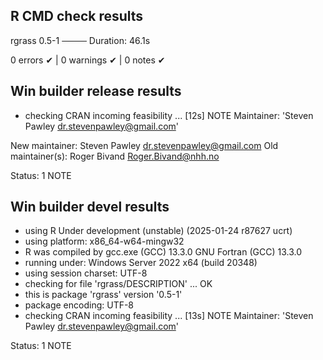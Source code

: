 ## R CMD check results

rgrass 0.5-1 ────
Duration: 46.1s

0 errors ✔ | 0 warnings ✔ | 0 notes ✔

## Win builder release results

* checking CRAN incoming feasibility ... [12s] NOTE
Maintainer: 'Steven Pawley <dr.stevenpawley@gmail.com>'

New maintainer:
  Steven Pawley <dr.stevenpawley@gmail.com>
Old maintainer(s):
  Roger Bivand <Roger.Bivand@nhh.no>

Status: 1 NOTE

## Win builder devel results

* using R Under development (unstable) (2025-01-24 r87627 ucrt)
* using platform: x86_64-w64-mingw32
* R was compiled by
    gcc.exe (GCC) 13.3.0
    GNU Fortran (GCC) 13.3.0
* running under: Windows Server 2022 x64 (build 20348)
* using session charset: UTF-8
* checking for file 'rgrass/DESCRIPTION' ... OK
* this is package 'rgrass' version '0.5-1'
* package encoding: UTF-8
* checking CRAN incoming feasibility ... [13s] NOTE
Maintainer: 'Steven Pawley <dr.stevenpawley@gmail.com>'

Status: 1 NOTE
